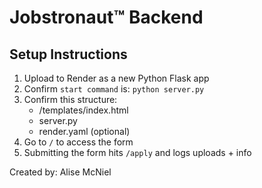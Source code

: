# Jobstronaut™ Backend

## Setup Instructions

1. Upload to Render as a new Python Flask app
2. Confirm `start command` is: `python server.py`
3. Confirm this structure:
   - /templates/index.html
   - server.py
   - render.yaml (optional)
4. Go to `/` to access the form
5. Submitting the form hits `/apply` and logs uploads + info

Created by: Alise McNiel
